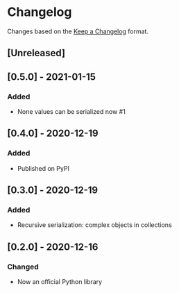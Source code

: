 # Changelog

Changes based on the [Keep a Changelog](https://keepachangelog.com/en/1.0.0/)
format.

## [Unreleased]

## [0.5.0] - 2021-01-15

### Added

- None values can be serialized now #1

## [0.4.0] - 2020-12-19

### Added

- Published on PyPI

## [0.3.0] - 2020-12-19

### Added

- Recursive serialization: complex objects in collections

## [0.2.0] - 2020-12-16

### Changed

- Now an official Python library
